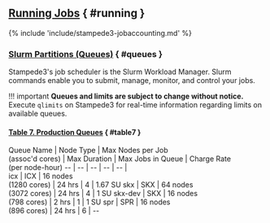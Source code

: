 ## [Running Jobs](#running) { #running }

{% include 'include/stampede3-jobaccounting.md' %}

<!-- ### [Slurm Job Scheduler](#running-slurm) { #running-slurm } -->


### [Slurm Partitions (Queues)](#queues) { #queues }

Stampede3's job scheduler is the Slurm Workload Manager. Slurm commands enable you to submit, manage, monitor, and control your jobs.  <!-- See the [Job Management]()  section below for further information. -->

!!! important
	**Queues and limits are subject to change without notice.** <br>Execute `qlimits` on Stampede3 for real-time information regarding limits on available queues.  <!-- See Monitoring Jobs and Queues for additional information. -->

#### [Table 7. Production Queues](#table7) { #table7 }

Queue Name   | Node Type | Max Nodes per Job<br>(assoc'd cores) | Max Duration | Max Jobs in Queue | Charge Rate<br>(per node-hour)
--           | --        | --                                   | --           | --                |  
icx          | ICX       | 16 nodes<br>(1280 cores)             | 24 hrs       | 4                 | 1.67 SU
skx          | SKX       | 64 nodes<br>(3072 cores)             | 24 hrs       | 4                 | 1 SU
skx-dev      | SKX       | 16 nodes<br>(798 cores)              | 2 hrs        | 1                 | 1 SU
spr          | SPR       | 16 nodes<br>(896 cores)              | 24 hrs       | 6                 | --


<!-- till things stabilize 
skx-large&#42;  | SKX       | 384 nodes<br>(18,432 cores)          | 48 hrs       | 3                 | 1 SU
spr-normal   | SPR       | 100 nodes<br>(11,200 cores)          | 48 hrs       | 20                | 3 SU
pvc          | PVC       | 5 nodes<br>(20 PVCs)                 | 48 hrs       | 20                | 5 SU 

qlimits output
Current queue/partition limits on TACC's stampede3 system as of April 9, 2024:
	
	Name             MinNode  MaxNode     MaxWall  MaxNodePU  MaxJobsPU   MaxSubmit
	icx                    1       16  1-00:00:00         24          4          20
	skx                    1       32  1-00:00:00         48          4          20
	skx-dev                1        4    02:00:00          6          1           3
-->


<!-- **&#42; To request more nodes than are available in the skx-normal queue, submit a consulting (help desk) ticket. Include in your request reasonable evidence of your readiness to run under the conditions you're requesting. In most cases this should include your own strong or weak scaling results from Stampede3.** -->

<!-- 
### [Submitting Batch Jobs with sbatch]()

Use Slurm's sbatch command to submit a batch job to one of the Stampede3 queues:

	login1$ sbatch myjobscript

Here myjobscript is the name of a text file containing `#SBATCH` directives and shell commands that describe the particulars of the job you are submitting. The details of your job script's contents depend on the type of job you intend to run.

In your job script you (1) use `#SBATCH` directives to request computing resources (e.g. 10 nodes for 2 hrs); and then (2) use shell commands to specify what work you're going to do once your job begins. There are many possibilities: you might elect to launch a single application, or you might want to accomplish several steps in a workflow. You may even choose to launch more than one application at the same time. The details will vary, and there are many possibilities. But your own job script will probably include at least one launch line that is a variation of one of the examples described here.

Your job will run in the environment it inherits at submission time; this environment includes the modules you have loaded and the current working directory. In most cases you should run your applications(s) after loading the same modules that you used to build them. You can of course use your job submission script to modify this environment by defining new environment variables; changing the values of existing environment variables; loading or unloading modules; changing directory; or specifying relative or absolute paths to files. **Do not** use the Slurm `--export` option to manage your job's environment: doing so can interfere with the way the system propagates the inherited environment.

The Common `sbatch` Options table below describes some of the most common sbatch command options. Slurm directives begin with `#SBATCH`; most have a short form (e.g. `-N`) and a long form (e.g. `--nodes`). You can pass options to sbatch using either the command line or job script; most users find that the job script is the easier approach. The first line of your job script must specify the interpreter that will parse non-Slurm commands; in most cases #!/bin/bash or #!/bin/csh is the right choice. Avoid `#!/bin/sh` (its startup behavior can lead to subtle problems on Stampede3), and do not include comments or any other characters on this first line. All `#SBATCH` directives must precede all shell commands. Note also that certain `#SBATCH` options or combinations of options are mandatory, while others are not available on Stampede3.
-->
<!-- 
#### [Table 8. Common sbatch Options](#table8)

Option | Argument | Comments
--- | --- | ---
`-p`  | queue_name | Submits to queue (partition) designated by queue_name
`-J`  | job_name   | Job Name
`-N`  | total_nodes | Required. Define the resources you need by specifying either:<br>(1) `-N` and `-n`; or<br>(2) `-N` and `-ntasks-per-node`.
`-n`  | total_tasks | This is total MPI tasks in this job. See `-N` above for a good way to use this option. When using this option in a non-MPI job, it is usually best to set it to the same value as `-N`.
`-ntasks-per-node`<br>or<br>`-tasks-per-node` | tasks_per_node | This is MPI tasks per node. See `-N` above for a good way to use this option. When using this option in a non-MPI job, it is usually best to set `-ntasks-per-node` to 1.
`-t  | hh:mm:ss | Required. Wall clock time for job.
`-mail-user=` | email_address | Specify the email address to use for notifications. Use with the `-mail-type=` flag below.
`-mail-type=` | begin, end, fail, or all | Specify when user notifications are to be sent (one option per line).
`-o`  | output_file | Direct job standard output to output_file (without `-e` option error goes to this file)
`-e`  | error_file | Direct job error output to error_file
`-d=` | afterok:jobid | Specifies a dependency: this run will start only after the specified job (jobid) successfully finishes
`-A`  | projectid | Charge job to the specified project/allocation number. This option is only necessary for logins associated with multiple projects.
`-a`<br>or<br>`-array` | N/A | Not available. Use the launcher module for parameter sweeps and other collections of related serial jobs.
`-mem`  | N/A | Not available. If you attempt to use this option, the scheduler will not accept your job.
`-export=` | N/A | Avoid this option on Stampede3. Using it is rarely necessary and can interfere with the way the system propagates your environment.

By default, Slurm writes all console output to a file named "slurm-%j.out", where `%j` is the numerical job ID. To specify a different filename use the `-o` option. To save `stdout` (standard out) and `stderr` (standard error) to separate files, specify both `-o` and `-e` options.
-->
